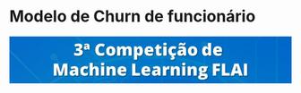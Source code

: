 # Modelo de Churn de funcionário
<p align="center">
<img src="https://raw.githubusercontent.com/LeandroCoelhos/desafio_flai/main/data/TituloCompeti%C3%A7%C3%A3o.jpg">
</p>
